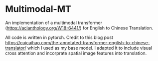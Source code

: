 # Multimodal-MT

An implementation of a multimodal transformer (https://aclanthology.org/W18-6441/) for English to Chinese Translation.

All code is written in pytorch. Credit to this blog post https://cuicaihao.com/the-annotated-transformer-english-to-chinese-translator/ which I used as my base model. I adapted it to include visual cross attention and incorprate spatial image features into translation.
